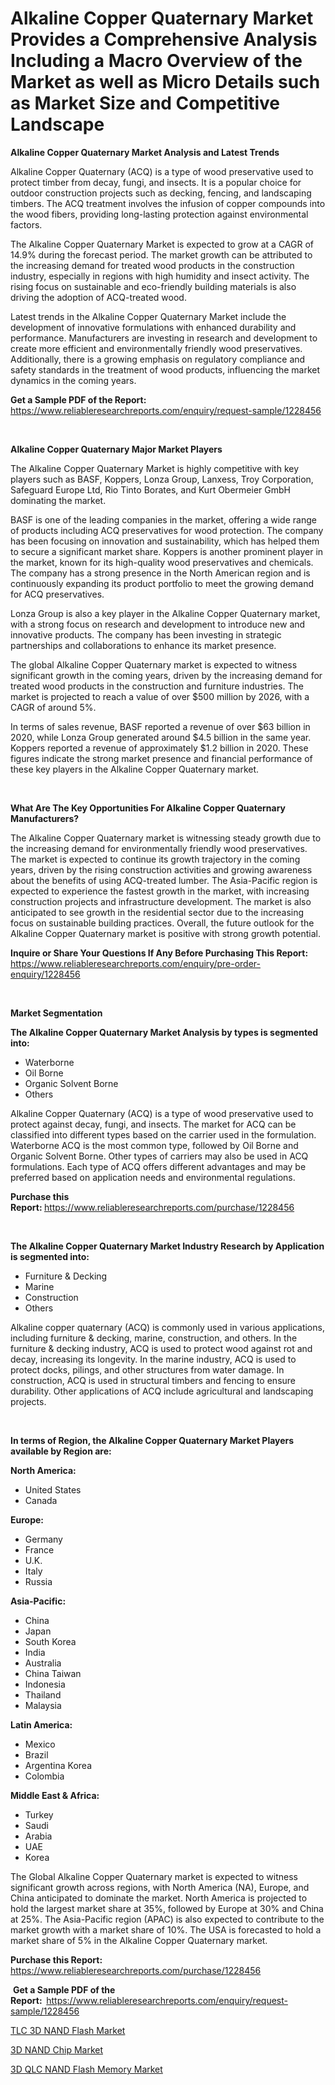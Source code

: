 <p><h1>Alkaline Copper Quaternary Market Provides a Comprehensive Analysis Including a Macro Overview of the Market as well as Micro Details such as Market Size and Competitive Landscape</h1></p><p><strong>Alkaline Copper Quaternary Market Analysis and Latest Trends</strong></p>
<p><p>Alkaline Copper Quaternary (ACQ) is a type of wood preservative used to protect timber from decay, fungi, and insects. It is a popular choice for outdoor construction projects such as decking, fencing, and landscaping timbers. The ACQ treatment involves the infusion of copper compounds into the wood fibers, providing long-lasting protection against environmental factors.</p><p>The Alkaline Copper Quaternary Market is expected to grow at a CAGR of 14.9% during the forecast period. The market growth can be attributed to the increasing demand for treated wood products in the construction industry, especially in regions with high humidity and insect activity. The rising focus on sustainable and eco-friendly building materials is also driving the adoption of ACQ-treated wood.</p><p>Latest trends in the Alkaline Copper Quaternary Market include the development of innovative formulations with enhanced durability and performance. Manufacturers are investing in research and development to create more efficient and environmentally friendly wood preservatives. Additionally, there is a growing emphasis on regulatory compliance and safety standards in the treatment of wood products, influencing the market dynamics in the coming years.</p></p>
<p><strong>Get a Sample PDF of the Report:&nbsp;</strong> <a href="https://www.reliableresearchreports.com/enquiry/request-sample/1228456">https://www.reliableresearchreports.com/enquiry/request-sample/1228456</a></p>
<p>&nbsp;</p>
<p><strong>Alkaline Copper Quaternary Major Market Players</strong></p>
<p><p>The Alkaline Copper Quaternary Market is highly competitive with key players such as BASF, Koppers, Lonza Group, Lanxess, Troy Corporation, Safeguard Europe Ltd, Rio Tinto Borates, and Kurt Obermeier GmbH dominating the market. </p><p>BASF is one of the leading companies in the market, offering a wide range of products including ACQ preservatives for wood protection. The company has been focusing on innovation and sustainability, which has helped them to secure a significant market share. Koppers is another prominent player in the market, known for its high-quality wood preservatives and chemicals. The company has a strong presence in the North American region and is continuously expanding its product portfolio to meet the growing demand for ACQ preservatives.</p><p>Lonza Group is also a key player in the Alkaline Copper Quaternary market, with a strong focus on research and development to introduce new and innovative products. The company has been investing in strategic partnerships and collaborations to enhance its market presence. </p><p>The global Alkaline Copper Quaternary market is expected to witness significant growth in the coming years, driven by the increasing demand for treated wood products in the construction and furniture industries. The market is projected to reach a value of over $500 million by 2026, with a CAGR of around 5%.</p><p>In terms of sales revenue, BASF reported a revenue of over $63 billion in 2020, while Lonza Group generated around $4.5 billion in the same year. Koppers reported a revenue of approximately $1.2 billion in 2020. These figures indicate the strong market presence and financial performance of these key players in the Alkaline Copper Quaternary market.</p></p>
<p>&nbsp;</p>
<p><strong>What Are The Key Opportunities For Alkaline Copper Quaternary Manufacturers?</strong></p>
<p><p>The Alkaline Copper Quaternary market is witnessing steady growth due to the increasing demand for environmentally friendly wood preservatives. The market is expected to continue its growth trajectory in the coming years, driven by the rising construction activities and growing awareness about the benefits of using ACQ-treated lumber. The Asia-Pacific region is expected to experience the fastest growth in the market, with increasing construction projects and infrastructure development. The market is also anticipated to see growth in the residential sector due to the increasing focus on sustainable building practices. Overall, the future outlook for the Alkaline Copper Quaternary market is positive with strong growth potential.</p></p>
<p><strong>Inquire or Share Your Questions If Any Before Purchasing This Report:</strong> <a href="https://www.reliableresearchreports.com/enquiry/pre-order-enquiry/1228456">https://www.reliableresearchreports.com/enquiry/pre-order-enquiry/1228456</a></p>
<p>&nbsp;</p>
<p><strong>Market Segmentation</strong></p>
<p><strong>The Alkaline Copper Quaternary Market Analysis by types is segmented into:</strong></p>
<p><ul><li>Waterborne</li><li>Oil Borne</li><li>Organic Solvent Borne</li><li>Others</li></ul></p>
<p><p>Alkaline Copper Quaternary (ACQ) is a type of wood preservative used to protect against decay, fungi, and insects. The market for ACQ can be classified into different types based on the carrier used in the formulation. Waterborne ACQ is the most common type, followed by Oil Borne and Organic Solvent Borne. Other types of carriers may also be used in ACQ formulations. Each type of ACQ offers different advantages and may be preferred based on application needs and environmental regulations.</p></p>
<p><strong>Purchase this Report:&nbsp;</strong><a href="https://www.reliableresearchreports.com/purchase/1228456">https://www.reliableresearchreports.com/purchase/1228456</a></p>
<p>&nbsp;</p>
<p><strong>The Alkaline Copper Quaternary Market Industry Research by Application is segmented into:</strong></p>
<p><ul><li>Furniture & Decking</li><li>Marine</li><li>Construction</li><li>Others</li></ul></p>
<p><p>Alkaline copper quaternary (ACQ) is commonly used in various applications, including furniture & decking, marine, construction, and others. In the furniture & decking industry, ACQ is used to protect wood against rot and decay, increasing its longevity. In the marine industry, ACQ is used to protect docks, pilings, and other structures from water damage. In construction, ACQ is used in structural timbers and fencing to ensure durability. Other applications of ACQ include agricultural and landscaping projects.</p></p>
<p>&nbsp;</p>
<p><strong>In terms of Region, the Alkaline Copper Quaternary Market Players available by Region are:</strong></p>
<p>
    <p> <strong> North America: </strong>
        <ul>
            <li>United States</li>
            <li>Canada</li>
        </ul>
        </p> 
    <p> <strong> Europe: </strong>
        <ul>
            <li>Germany</li>
            <li>France</li>
            <li>U.K.</li>
            <li>Italy</li>
            <li>Russia</li>
        </ul>
        </p> 
    <p> <strong> Asia-Pacific: </strong>
        <ul>
            <li>China</li>
            <li>Japan</li>
            <li>South Korea</li>
            <li>India</li>
            <li>Australia</li>
            <li>China Taiwan</li>
            <li>Indonesia</li>
            <li>Thailand</li>
            <li>Malaysia</li>
        </ul>
        </p> 
    <p> <strong> Latin America: </strong>
        <ul>
            <li>Mexico</li>
            <li>Brazil</li>
            <li>Argentina Korea</li>
            <li>Colombia</li>
        </ul>
        </p> 
    <p> <strong> Middle East & Africa: </strong>
        <ul>
            <li>Turkey</li>
            <li>Saudi</li>
            <li>Arabia</li>
            <li>UAE</li>
            <li>Korea</li>
        </ul>
    </p>
    </p>
<p><p>The Global Alkaline Copper Quaternary market is expected to witness significant growth across regions, with North America (NA), Europe, and China anticipated to dominate the market. North America is projected to hold the largest market share at 35%, followed by Europe at 30% and China at 25%. The Asia-Pacific region (APAC) is also expected to contribute to the market growth with a market share of 10%. The USA is forecasted to hold a market share of 5% in the Alkaline Copper Quaternary market.</p></p>
<p><strong>Purchase this Report: </strong><a href="https://www.reliableresearchreports.com/purchase/1228456">https://www.reliableresearchreports.com/purchase/1228456</a></p>
<p>&nbsp;<strong>Get a Sample PDF of the Report:&nbsp;&nbsp;</strong><a href="https://www.reliableresearchreports.com/enquiry/request-sample/1228456">https://www.reliableresearchreports.com/enquiry/request-sample/1228456</a></p>
<p><strong></strong></p>
<p><p><a href="https://view.publitas.com/reportprime-1/tlc-3d-nand-flash-market-size-growth-outlook-from-2023-to-2030-projecting-at-markets-trends-analysis-by-application-regional-outlook-and-revenue/">TLC 3D NAND Flash Market</a></p><p><a href="https://view.publitas.com/reportprime-1/3d-nand-chip-market-analysis-and-market-size-global-industry-overview-market-segmentation-and-forecast-2023-to-2030/">3D NAND Chip Market</a></p><p><a href="https://view.publitas.com/reportprime-1/3d-qlc-nand-flash-memory-market-with-the-goal-of-estimating-the-market-size-and-future-growth-potential-of-various-market-segments-based-on-component-applications-end-user-and-region/">3D QLC NAND Flash Memory Market</a></p></p>